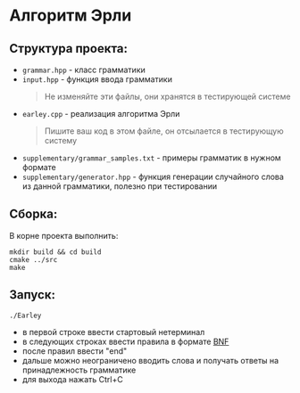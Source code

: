 # Алгоритм Эрли
## Структура проекта:
- `grammar.hpp` - класс грамматики
- `input.hpp` - функция ввода грамматики
    > Не изменяйте эти файлы, они хранятся в тестирующей системе
- `earley.cpp` - реализация алгоритма Эрли
    > Пишите ваш код в этом файле, он отсылается в тестирующую систему
- `supplementary/grammar_samples.txt` - примеры грамматик в нужном формате
- `supplementary/generator.hpp` - функция генерации случайного слова из данной грамматики, полезно при тестировании
## Сборка:
В корне проекта выполнить:

    mkdir build && cd build
    cmake ../src
    make
## Запуск:
    ./Earley
- в первой строке ввести стартовый нетерминал
- в следующих строках ввести правила в формате [BNF](https://en.wikipedia.org/wiki/Backus%E2%80%93Naur_form)
- после правил ввести "end"
- дальше можно неограничено вводить слова и получать ответы на принадлежность грамматике
- для выхода нажать Ctrl+C
